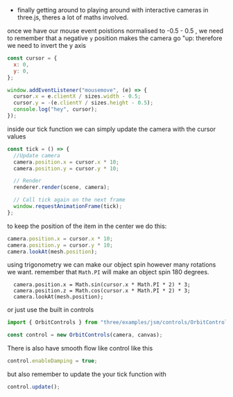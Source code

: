 ---
---

- finally getting around to playing around with interactive cameras in three.js, theres a lot of maths involved.

once we have our mouse event poistions normalised to -0.5 - 0.5 , we need to remember that a negative `y` position makes the camera go "up: therefore we need to invert the y axis

```js
const cursor = {
  x: 0,
  y: 0,
};

window.addEventListener("mousemove", (e) => {
  cursor.x = e.clientX / sizes.width - 0.5;
  cursor.y = -(e.clientY / sizes.height - 0.5);
  console.log("hey", cursor);
});
```

inside our tick function we can simply update the camera with the cursor values

```js
const tick = () => {
  //Update camera
  camera.position.x = cursor.x * 10;
  camera.position.y = cursor.y * 10;

  // Render
  renderer.render(scene, camera);

  // Call tick again on the next frame
  window.requestAnimationFrame(tick);
};
```

to keep the position of the item in the center we do this:

```js
camera.position.x = cursor.x * 10;
camera.position.y = cursor.y * 10;
camera.lookAt(mesh.position);
```

using trigonometry we can make our object spin however many rotations we want. remember that `Math.PI` will make an object spin 180 degrees.

```
  camera.position.x = Math.sin(cursor.x * Math.PI * 2) * 3;
  camera.position.z = Math.cos(cursor.x * Math.PI * 2) * 3;
  camera.lookAt(mesh.position);
```

or just use the built in controls

```js
import { OrbitControls } from "three/examples/jsm/controls/OrbitControls";

const control = new OrbitControls(camera, canvas);
```

There is also have smooth flow like control like this

```js
control.enableDamping = true;
```

but also remember to update the your tick function with

```js
control.update();
```
